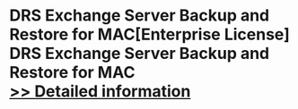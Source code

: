 # DRS Exchange Server Backup and Restore for MAC[Enterprise License]<br />DRS Exchange Server Backup and Restore for MAC<br />[>> Detailed information](https://secure.shareit.com/shareit/product.html?productid=301004965&affiliateid=200057808)